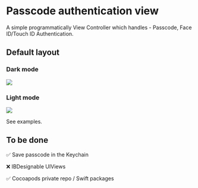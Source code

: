 # Passcode authentication view
A simple programmatically View Controller which handles - Passcode, Face ID/Touch ID Authentication.

## Default layout

### Dark mode
![](https://www.dropbox.com/s/tbo3zkljbsz2nnu/Screenshot%202018-08-17%20at%2011.36.44.png?raw=1)


### Light mode
![](https://www.dropbox.com/s/3m62mp8511f9c52/Screenshot%202018-08-17%20at%2011.37.25.png?raw=1)

See examples.

## To be done

✅ Save passcode in the Keychain

❌ IBDesignable UIViews

✅ Cocoapods private repo / Swift packages







